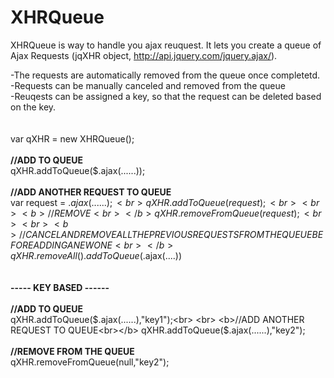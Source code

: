 XHRQueue
=========

XHRQueue is way to handle you ajax reuquest.
It lets you create a queue of Ajax Requests (jqXHR object, http://api.jquery.com/jquery.ajax/). 

-The requests are automatically removed from the queue once completetd.<br>
-Requests can be manually canceled and removed from the queue<br>
-Reuqests can be assigned a key, so that the request can be deleted based on the key.<br>
<br>
<br>
var qXHR = new XHRQueue();<br>
<br>
<b>//ADD TO QUEUE<br></b>
qXHR.addToQueue($.ajax(......));<br>
<br>
<b>//ADD ANOTHER REQUEST TO QUEUE<br></b>
var request = $.ajax(......);<br>
qXHR.addToQueue(request);<br>
<br>
<b>//REMOVE <br></b>
qXHR.removeFromQueue(request);<br>
<br>
<b>//CANCEL AND REMOVE ALL THE PREVIOUS REQUESTS FROM THE QUEUE BEFORE ADDING A NEW ONE<br></b>
qXHR.removeAll().addToQueue($.ajax(....))<br>
<br>
<br>
<b>----- KEY BASED ------<br></b><br>
<b>//ADD TO QUEUE<br></b>
qXHR.addToQueue($.ajax(......),"key1");<br>
<br>
<b>//ADD ANOTHER REQUEST TO QUEUE<br></b>
qXHR.addToQueue($.ajax(......),"key2");<br>
<br>
<b>//REMOVE FROM THE QUEUE<br></b>
qXHR.removeFromQueue(null,"key2");<br>
